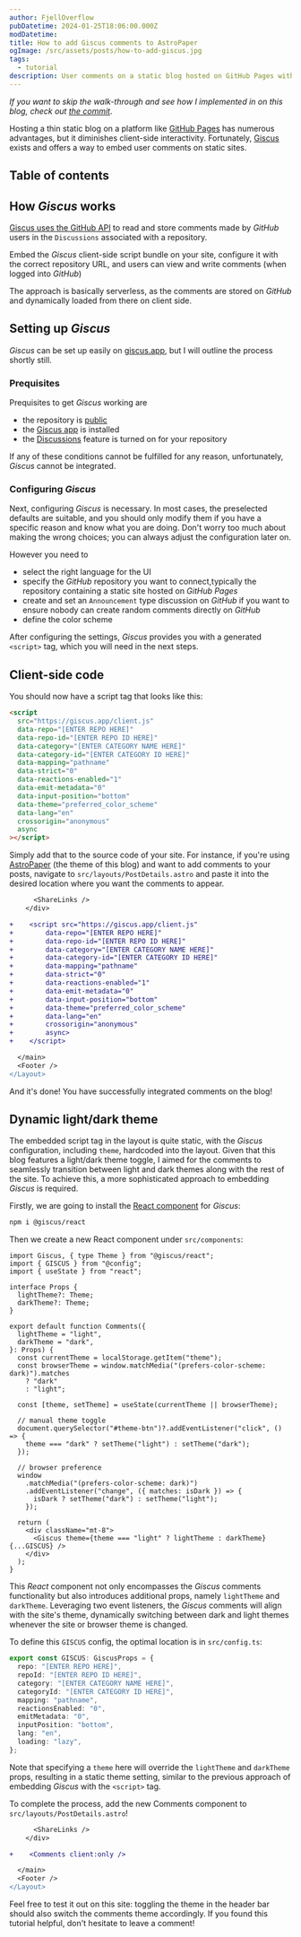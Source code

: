 ```yaml
---
author: FjellOverflow
pubDatetime: 2024-01-25T18:06:00.000Z
modDatetime:
title: How to add Giscus comments to AstroPaper
ogImage: /src/assets/posts/how-to-add-giscus.jpg
tags:
  - tutorial
description: User comments on a static blog hosted on GitHub Pages with Giscus
---
```


_If you want to skip the walk-through and see how I implemented in on this blog, check out [the commit](https://github.com/FjellOverflow/blog/commit/8293f39873610341ce39d3d8fb483cbbb48c5f84)_.

Hosting a thin static blog on a platform like [GitHub Pages](https://docs.github.com/en/pages/getting-started-with-github-pages/creating-a-github-pages-site) has numerous advantages, but it diminishes client-side interactivity. Fortunately, [Giscus](https://giscus.app/) exists and offers a way to embed user comments on static sites.

## Table of contents

## How _Giscus_ works

[Giscus uses the GitHub API](https://github.com/giscus/giscus?tab=readme-ov-file#how-it-works) to read and store comments made by _GitHub_ users in the `Discussions` associated with a repository.

Embed the _Giscus_ client-side script bundle on your site, configure it with the correct repository URL, and users can view and write comments (when logged into _GitHub_)

The approach is basically serverless, as the comments are stored on _GitHub_ and dynamically loaded from there on client side.

## Setting up _Giscus_

_Giscus_ can be set up easily on [giscus.app](https://giscus.app/), but I will outline the process shortly still.

### Prequisites

Prequisites to get _Giscus_ working are

- the repository is [public](https://docs.github.com/en/repositories/managing-your-repositorys-settings-and-features/managing-repository-settings/setting-repository-visibility#making-a-repository-public)
- the [Giscus app](https://github.com/apps/giscus) is installed
- the [Discussions](https://docs.github.com/en/github/administering-a-repository/managing-repository-settings/enabling-or-disabling-github-discussions-for-a-repository) feature is turned on for your repository

If any of these conditions cannot be fulfilled for any reason, unfortunately, _Giscus_ cannot be integrated.

### Configuring _Giscus_

Next, configuring _Giscus_ is necessary. In most cases, the preselected defaults are suitable, and you should only modify them if you have a specific reason and know what you are doing. Don't worry too much about making the wrong choices; you can always adjust the configuration later on.

However you need to

- select the right language for the UI
- specify the _GitHub_ repository you want to connect,typically the repository containing a static site hosted on _GitHub Pages_
- create and set an `Announcement` type discussion on _GitHub_ if you want to ensure nobody can create random comments directly on _GitHub_
- define the color scheme

After configuring the settings, _Giscus_ provides you with a generated `<script>` tag, which you will need in the next steps.

## Client-side code

You should now have a script tag that looks like this:

```html
<script
  src="https://giscus.app/client.js"
  data-repo="[ENTER REPO HERE]"
  data-repo-id="[ENTER REPO ID HERE]"
  data-category="[ENTER CATEGORY NAME HERE]"
  data-category-id="[ENTER CATEGORY ID HERE]"
  data-mapping="pathname"
  data-strict="0"
  data-reactions-enabled="1"
  data-emit-metadata="0"
  data-input-position="bottom"
  data-theme="preferred_color_scheme"
  data-lang="en"
  crossorigin="anonymous"
  async
></script>
```

Simply add that to the source code of your site. For instance, if you're using [AstroPaper](https://github.com/satnaing/astro-paper) (the theme of this blog) and want to add comments to your posts, navigate to `src/layouts/PostDetails.astro` and paste it into the desired location where you want the comments to appear.

```diff
      <ShareLinks />
    </div>

+    <script src="https://giscus.app/client.js"
+        data-repo="[ENTER REPO HERE]"
+        data-repo-id="[ENTER REPO ID HERE]"
+        data-category="[ENTER CATEGORY NAME HERE]"
+        data-category-id="[ENTER CATEGORY ID HERE]"
+        data-mapping="pathname"
+        data-strict="0"
+        data-reactions-enabled="1"
+        data-emit-metadata="0"
+        data-input-position="bottom"
+        data-theme="preferred_color_scheme"
+        data-lang="en"
+        crossorigin="anonymous"
+        async>
+    </script>

  </main>
  <Footer />
</Layout>
```

And it's done! You have successfully integrated comments on the blog!

## Dynamic light/dark theme

The embedded script tag in the layout is quite static, with the _Giscus_ configuration, including `theme`, hardcoded into the layout. Given that this blog features a light/dark theme toggle, I aimed for the comments to seamlessly transition between light and dark themes along with the rest of the site. To achieve this, a more sophisticated approach to embedding _Giscus_ is required.

Firstly, we are going to install the [React component](https://www.npmjs.com/package/@giscus/react) for _Giscus_:

```bash
npm i @giscus/react
```

Then we create a new React component under `src/components`:

```tsx
import Giscus, { type Theme } from "@giscus/react";
import { GISCUS } from "@config";
import { useState } from "react";

interface Props {
  lightTheme?: Theme;
  darkTheme?: Theme;
}

export default function Comments({
  lightTheme = "light",
  darkTheme = "dark",
}: Props) {
  const currentTheme = localStorage.getItem("theme");
  const browserTheme = window.matchMedia("(prefers-color-scheme: dark)").matches
    ? "dark"
    : "light";

  const [theme, setTheme] = useState(currentTheme || browserTheme);

  // manual theme toggle
  document.querySelector("#theme-btn")?.addEventListener("click", () => {
    theme === "dark" ? setTheme("light") : setTheme("dark");
  });

  // browser preference
  window
    .matchMedia("(prefers-color-scheme: dark)")
    .addEventListener("change", ({ matches: isDark }) => {
      isDark ? setTheme("dark") : setTheme("light");
    });

  return (
    <div className="mt-8">
      <Giscus theme={theme === "light" ? lightTheme : darkTheme} {...GISCUS} />
    </div>
  );
}
```

This _React_ component not only encompasses the _Giscus_ comments functionality but also introduces additional props, namely `lightTheme` and `darkTheme`. Leveraging two event listeners, the _Giscus_ comments will align with the site's theme, dynamically switching between dark and light themes whenever the site or browser theme is changed.

To define this `GISCUS` config, the optimal location is in `src/config.ts`:

```ts
export const GISCUS: GiscusProps = {
  repo: "[ENTER REPO HERE]",
  repoId: "[ENTER REPO ID HERE]",
  category: "[ENTER CATEGORY NAME HERE]",
  categoryId: "[ENTER CATEGORY ID HERE]",
  mapping: "pathname",
  reactionsEnabled: "0",
  emitMetadata: "0",
  inputPosition: "bottom",
  lang: "en",
  loading: "lazy",
};
```

Note that specifying a `theme` here will override the `lightTheme` and `darkTheme` props, resulting in a static theme setting, similar to the previous approach of embedding _Giscus_ with the `<script>` tag.

To complete the process, add the new Comments component to `src/layouts/PostDetails.astro`!

```diff
      <ShareLinks />
    </div>

+    <Comments client:only />

  </main>
  <Footer />
</Layout>
```

Feel free to test it out on this site: toggling the theme in the header bar should also switch the comments theme accordingly. If you found this tutorial helpful, don't hesitate to leave a comment!
